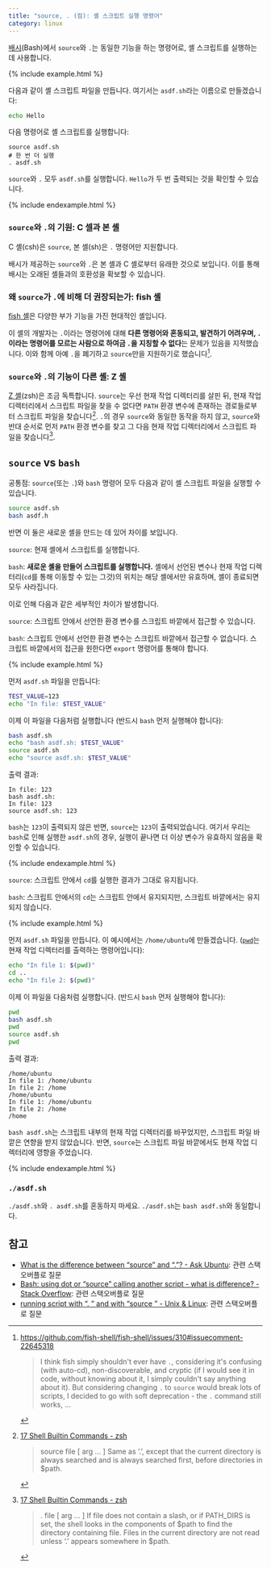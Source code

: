 ```yaml
---
title: "source, . (점): 셸 스크립트 실행 명령어"
category: linux
---
```


[배시](https://linux.die.net/man/1/bash)(Bash)에서 `source`와 `.`는 동일한 기능을 하는 명령어로, 셸 스크립트를 실행하는 데 사용합니다.

{% include example.html %}

다음과 같이 셸 스크립트 파일을 만듭니다. 여기서는 `asdf.sh`라는 이름으로 만들겠습니다:

```sh
echo Hello
```

다음 명령어로 셸 스크립트를 실행합니다:

```
source asdf.sh
# 한 번 더 실행
. asdf.sh
```

`source`와 `.` 모두 `asdf.sh`를 실행합니다. `Hello`가 두 번 출력되는 것을 확인할 수 있습니다.

{% include endexample.html %}

### `source`와 `.`의 기원: C 셀과 본 셸

C 셸(csh)은 `source`, 본 셸(sh)은 `.` 명령어만 지원합니다.

배시가 제공하는 `source`와 `.`은 본 셸과 C 셸로부터 유래한 것으로 보입니다. 이를 통해 배시는 오래된 셸들과의 호환성을 확보할 수 있습니다.

### 왜 `source`가 `.`에 비해 더 권장되는가: fish 셸

[fish 셸](https://fishshell.com/)은 다양한 부가 기능을 가진 현대적인 셸입니다.

이 셸의 개발자는 `.`이라는 명령어에 대해 **다른 명령어와 혼동되고, 발견하기 어려우며, `.`이라는 명령어를 모르는 사람으로 하여금 `.`을 지칭할 수 없다**는 문제가 있음을 지적했습니다. 이와 함께 아예 `.`을 폐기하고 `source`만을 지원하기로 했습니다[^fish-issuecomment].

[^fish-issuecomment]: <https://github.com/fish-shell/fish-shell/issues/310#issuecomment-22645318>

    > I think fish simply shouldn't ever have `.`, considering it's confusing (with auto-cd), non-discoverable, and cryptic (if I would see it in code, without knowing about it, I simply couldn't say anything about it). But considering changing `.` to `source` would break lots of scripts, I decided to go with soft deprecation - the `.` command still works, ...

### `source`와 `.`의 기능이 다른 셸: Z 셸

[Z 셸](http://zsh.sourceforge.net/)(zsh)은 조금 독특합니다. `source`는 우선 현재 작업 디렉터리를 살핀 뒤, 현재 작업 디렉터리에서 스크립트 파일을 찾을 수 없다면 `PATH` 환경 변수에 존재하는 경로들로부터 스크립트 파일을 찾습니다[^zsh-source]. `.`의 경우 `source`와 동일한 동작을 하지 않고, `source`와 반대 순서로 먼저 `PATH` 환경 변수를 찾고 그 다음 현재 작업 디렉터리에서 스크립트 파일을 찾습니다[^zsh-dot].

[^zsh-source]: [17 Shell Builtin Commands - zsh](http://zsh.sourceforge.net/Doc/Release/Shell-Builtin-Commands.html)

    > source file [ arg ... ]
    > Same as ‘.’, except that the current directory is always searched and is always searched first, before directories in $path.

[^zsh-dot]: [17 Shell Builtin Commands - zsh](http://zsh.sourceforge.net/Doc/Release/Shell-Builtin-Commands.html)

    > . file [ arg ... ]
    > If file does not contain a slash, or if PATH_DIRS is set, the shell looks in the components of $path to find the directory containing file. Files in the current directory are not read unless ‘.’ appears somewhere in $path.

## `source` vs `bash`

공통점: `source`(또는 `.`)와 `bash` 명령어 모두 다음과 같이 셸 스크립트 파일을 실행할 수 있습니다.

```sh
source asdf.sh
bash asdf.h
```

반면 이 둘은 새로운 셸을 만드는 데 있어 차이를 보입니다.

`source`: 현재 셸에서 스크립트를 실행합니다.

`bash`: **새로운 셸을 만들어 스크립트를 실행합니다.** 셸에서 선언된 변수나 현재 작업 디렉터리(`cd`를 통해 이동할 수 있는 그것)의 위치는 해당 셸에서만 유효하며, 셸이 종료되면 모두 사라집니다.

이로 인해 다음과 같은 세부적인 차이가 발생합니다.

`source`: 스크립트 안에서 선언한 환경 변수를 스크립트 바깥에서 접근할 수 있습니다.

`bash`: 스크립트 안에서 선언한 환경 변수는 스크립트 바깥에서 접근할 수 없습니다. 스크립트 바깥에서의 접근을 원한다면 `export` 명령어를 통해야 합니다.

{% include example.html %}

먼저 `asdf.sh` 파일을 만듭니다:

```sh
TEST_VALUE=123
echo "In file: $TEST_VALUE"
```

이제 이 파일을 다음처럼 실행합니다 (반드시 `bash` 먼저 실행해야 합니다):

```sh
bash asdf.sh
echo "bash asdf.sh: $TEST_VALUE"
source asdf.sh
echo "source asdf.sh: $TEST_VALUE"
```

출력 결과:

```
In file: 123
bash asdf.sh:
In file: 123
source asdf.sh: 123
```

`bash`는 `123`이 출력되지 않은 반면, `source`는 `123`이 출력되었습니다. 여기서 우리는 `bash`로 인해 실행한 `asdf.sh`의 경우, 실행이 끝나면 더 이상 변수가 유효하지 않음을 확인할 수 있습니다.

{% include endexample.html %}

`source`: 스크립트 안에서 `cd`를 실행한 결과가 그대로 유지됩니다.

`bash`: 스크립트 안에서의 `cd`는 스크립트 안에서 유지되지만, 스크립트 바깥에서는 유지되지 않습니다.

{% include example.html %}

먼저 `asdf.sh` 파일을 만듭니다. 이 예시에서는 `/home/ubuntu`에 만들겠습니다. ([`pwd`](https://linux.die.net/man/1/pwd)는 현재 작업 디렉터리를 출력하는 명령어입니다):

```sh
echo "In file 1: $(pwd)"
cd ..
echo "In file 2: $(pwd)"
```

이제 이 파일을 다음처럼 실행합니다. (반드시 `bash` 먼저 실행해야 합니다):

```sh
pwd
bash asdf.sh
pwd
source asdf.sh
pwd
```

출력 결과:

```
/home/ubuntu
In file 1: /home/ubuntu
In file 2: /home
/home/ubuntu
In file 1: /home/ubuntu
In file 2: /home
/home
```

`bash asdf.sh`는 스크립트 내부의 현재 작업 디렉터리를 바꾸었지만, 스크립트 파일 바깥은 연향을 받지 않았습니다. 반면, `source`는 스크립트 파일 바깥에서도 현재 작업 디렉터리에 영향을 주었습니다.

{% include endexample.html %}

### `./asdf.sh`

`./asdf.sh`와 `. asdf.sh`를 혼동하지 마세요. `./asdf.sh`는 `bash asdf.sh`와 동일합니다.

## 참고

- [What is the difference between “source” and “.”? - Ask Ubuntu](https://askubuntu.com/questions/25488/what-is-the-difference-between-source-and): 관련 스택오버플로 질문
- [Bash: using dot or “source” calling another script - what is difference? - Stack Overflow](https://stackoverflow.com/questions/20094271/bash-using-dot-or-source-calling-another-script-what-is-difference): 관련 스택오버플로 질문
- [running script with “. ” and with “source ” - Unix & Linux](https://unix.stackexchange.com/questions/17815/running-script-with-and-with-source): 관련 스택오버플로 질문
